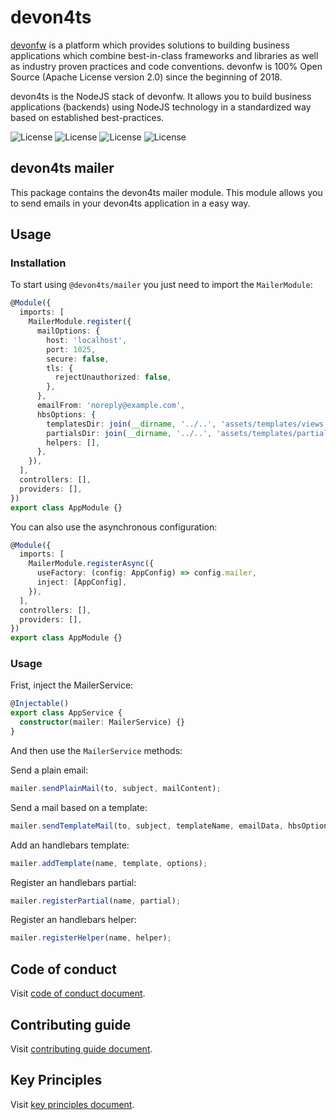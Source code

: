 # devon4ts

[devonfw](https://www.devonfw.com/) is a platform which provides solutions to building business applications which combine best-in-class frameworks and libraries as well as industry proven practices and code conventions. devonfw is 100% Open Source (Apache License version 2.0) since the beginning of 2018.

devon4ts is the NodeJS stack of devonfw. It allows you to build business applications (backends) using NodeJS technology in a standardized way based on established best-practices.

![License](https://img.shields.io/npm/l/@devon4ts/mailer)
![License](https://img.shields.io/npm/v/@devon4ts/mailer)
![License](https://img.shields.io/librariesio/release/npm/@devon4ts/mailer)
![License](https://img.shields.io/npm/dt/@devon4ts/mailer)

## devon4ts mailer

This package contains the devon4ts mailer module. This module allows you to send emails in your devon4ts application in a easy way.

## Usage

### Installation

To start using `@devon4ts/mailer` you just need to import the `MailerModule`:

```typescript
@Module({
  imports: [
    MailerModule.register({
      mailOptions: {
        host: 'localhost',
        port: 1025,
        secure: false,
        tls: {
          rejectUnauthorized: false,
        },
      },
      emailFrom: 'noreply@example.com',
      hbsOptions: {
        templatesDir: join(__dirname, '../..', 'assets/templates/views'),
        partialsDir: join(__dirname, '../..', 'assets/templates/partials'),
        helpers: [],
      },
    }),
  ],
  controllers: [],
  providers: [],
})
export class AppModule {}
```

You can also use the asynchronous configuration:

```typescript
@Module({
  imports: [
    MailerModule.registerAsync({
      useFactory: (config: AppConfig) => config.mailer,
      inject: [AppConfig],
    }),
  ],
  controllers: [],
  providers: [],
})
export class AppModule {}
```

### Usage

Frist, inject the MailerService:

```typescript
@Injectable()
export class AppService {
  constructor(mailer: MailerService) {}
}
```

And then use the `MailerService` methods:

Send a plain email:

```typescript
mailer.sendPlainMail(to, subject, mailContent);
```

Send a mail based on a template:

```typescript
mailer.sendTemplateMail(to, subject, templateName, emailData, hbsOptions);
```

Add an handlebars template:

```typescript
mailer.addTemplate(name, template, options);
```

Register an handlebars partial:

```typescript
mailer.registerPartial(name, partial);
```

Register an handlebars helper:

```typescript
mailer.registerHelper(name, helper);
```

## Code of conduct

Visit [code of conduct document](https://github.com/devonfw/.github/blob/master/CODE_OF_CONDUCT.md).

## Contributing guide

Visit [contributing guide document](https://github.com/devonfw/.github/blob/master/CONTRIBUTING.asciidoc).

## Key Principles

Visit [key principles document](https://github.com/devonfw/.github/blob/master/key-principles.asciidoc).
